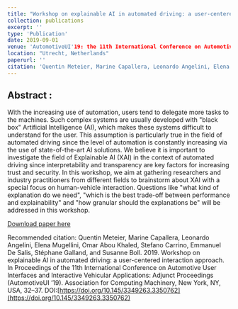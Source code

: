 ```yaml
---
title: "Workshop on explainable AI in automated driving: a user-centered interaction approach"
collection: publications
excerpt: ''
type: 'Publication'
date: 2019-09-01
venue: 'AutomotiveUI'19: the 11th International Conference on Automotive User Interfaces and Interactive Vehicular Applications.'
location: "Utrecht, Netherlands"
paperurl: ''
citation: 'Quentin Meteier, Marine Capallera, Leonardo Angelini, Elena Mugellini, Omar Abou Khaled, Stefano Carrino, Emmanuel De Salis, Stéphane Galland, and Susanne Boll. 2019. Workshop on explainable AI in automated driving: a user-centered interaction approach. In Proceedings of the 11th International Conference on Automotive User Interfaces and Interactive Vehicular Applications: Adjunct Proceedings (AutomotiveUI ’19). Association for Computing Machinery, New York, NY, USA, 32–37.'
---
```


## Abstract :
With the increasing use of automation, users tend to delegate more tasks to the machines. Such complex systems are usually developed with "black box" Artificial Intelligence (AI), which makes these systems difficult to understand for the user. This assumption is particularly true in the field of automated driving since the level of automation is constantly increasing via the use of state-of-the-art AI solutions. We believe it is important to investigate the field of Explainable AI (XAI) in the context of automated driving since interpretability and transparency are key factors for increasing trust and security. In this workshop, we aim at gathering researchers and industry practitioners from different fields to brainstorm about XAI with a special focus on human-vehicle interaction. Questions like "what kind of explanation do we need", "which is the best trade-off between performance and explainability" and "how granular should the explanations be" will be addressed in this workshop.

[Download paper here](http://qmeteier.github.io/files/explainable_ai_workshop_autoui_19.pdf)

Recommended citation: Quentin Meteier, Marine Capallera, Leonardo Angelini, Elena Mugellini, Omar Abou Khaled, Stefano Carrino, Emmanuel De Salis, Stéphane Galland, and Susanne Boll. 2019. Workshop on explainable AI in automated driving: a user-centered interaction approach. In Proceedings of the 11th International Conference on Automotive User Interfaces and Interactive Vehicular Applications: Adjunct Proceedings (AutomotiveUI ’19). Association for Computing Machinery, New York, NY, USA, 32–37. DOI:[https://doi.org/10.145/3349263.3350762](https://doi.org/10.145/3349263.3350762)